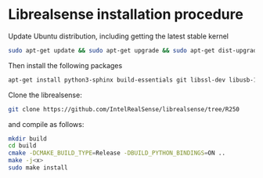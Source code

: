 
# Librealsense installation procedure

Update Ubuntu distribution, including getting the latest stable kernel

```bash
sudo apt-get update && sudo apt-get upgrade && sudo apt-get dist-upgrade
```
Then install the following packages

```bash
apt-get install python3-sphinx build-essentials git libssl-dev libusb-1.0-0-dev pkg-config libgtk-3-dev
```

Clone the librealsense:

```bash
git clone https://github.com/IntelRealSense/librealsense/tree/R250
```

and compile as follows:

```bash
mkdir build 
cd build 
cmake -DCMAKE_BUILD_TYPE=Release -DBUILD_PYTHON_BINDINGS=ON ..
make -j<x>
sudo make install
```
